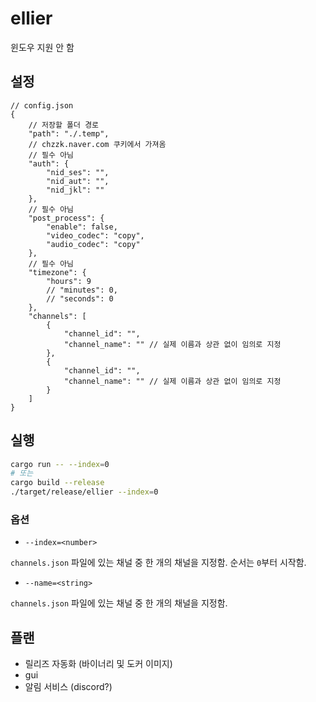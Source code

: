# ellier

윈도우 지원 안 함

## 설정

```jsonc
// config.json
{
    // 저장할 폴더 경로
    "path": "./.temp",
    // chzzk.naver.com 쿠키에서 가져옴
    // 필수 아님
    "auth": {
        "nid_ses": "",
        "nid_aut": "",
        "nid_jkl": ""
    },
    // 필수 아님
    "post_process": {
        "enable": false,
        "video_codec": "copy",
        "audio_codec": "copy"
    },
    // 필수 아님
    "timezone": {
        "hours": 9
        // "minutes": 0,
        // "seconds": 0
    },
    "channels": [
        {
            "channel_id": "",
            "channel_name": "" // 실제 이름과 상관 없이 임의로 지정
        },
        {
            "channel_id": "",
            "channel_name": "" // 실제 이름과 상관 없이 임의로 지정
        }
    ]
}
```

## 실행

```bash
cargo run -- --index=0
# 또는
cargo build --release
./target/release/ellier --index=0
```

### 옵션

- `--index=<number>`

`channels.json` 파일에 있는 채널 중 한 개의 채널을 지정함.
순서는 `0`부터 시작함.

- `--name=<string>`

`channels.json` 파일에 있는 채널 중 한 개의 채널을 지정함.

## 플랜

- 릴리즈 자동화 (바이너리 및 도커 이미지)
- gui
- 알림 서비스 (discord?)
